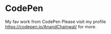 # CodePen
My fav work from CodePen
Please visit my profile https://codepen.io/AnandChainwal/ for more.
